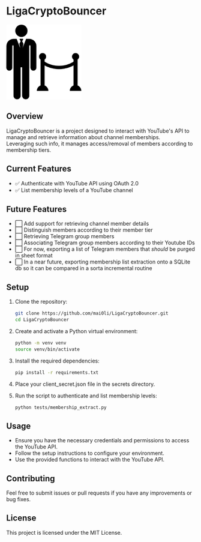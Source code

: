 # LigaCryptoBouncer

<img src="icon.png" alt="LigaCryptoBouncer Logo" width="200"/>

## Overview

LigaCryptoBouncer is a project designed to interact with YouTube's API to manage and retrieve information about channel memberships.  
Leveraging such info, it manages access/removal of members according to membership tiers.

## Current Features

- ✅ Authenticate with YouTube API using OAuth 2.0
- ✅ List membership levels of a YouTube channel

## Future Features

- ⬜ Add support for retrieving channel member details
- ⬜ Distinguish members according to their member tier
- ⬜ Retrieving Telegram group members
- ⬜ Associating Telegram group members according to their Youtube IDs
- ⬜ For now, exporting a list of Telegram members that _should_ be purged in sheet format
- ⬜ In a near future, exporting membership list extraction onto a SQLite db so it can be compared in a sorta incremental routine

## Setup

1. Clone the repository:

   ```sh
   git clone https://github.com/mai0li/LigaCryptoBouncer.git
   cd LigaCryptoBouncer
   ```

2. Create and activate a Python virtual environment:

   ```sh
   python -m venv venv
   source venv/bin/activate
   ```

3. Install the required dependencies:

   ```sh
   pip install -r requirements.txt
   ```

4. Place your client_secret.json file in the secrets directory.

5. Run the script to authenticate and list membership levels:

   ```sh
   python tests/membership_extract.py
   ```

## Usage

- Ensure you have the necessary credentials and permissions to access the YouTube API.
- Follow the setup instructions to configure your environment.
- Use the provided functions to interact with the YouTube API.

## Contributing

Feel free to submit issues or pull requests if you have any improvements or bug fixes.

## License

This project is licensed under the MIT License.